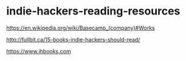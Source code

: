 # indie-hackers-reading-resources

https://en.wikipedia.org/wiki/Basecamp_(company)#Works

http://fullbit.ca/15-books-indie-hackers-should-read/

https://www.ihbooks.com
